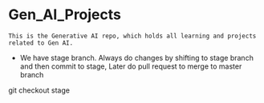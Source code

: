 # Gen_AI_Projects

    This is the Generative AI repo, which holds all learning and projects related to Gen AI.

- We have stage branch. Always do changes by shifting to stage branch and then commit to stage, Later do pull request to merge to master branch

git checkout stage
